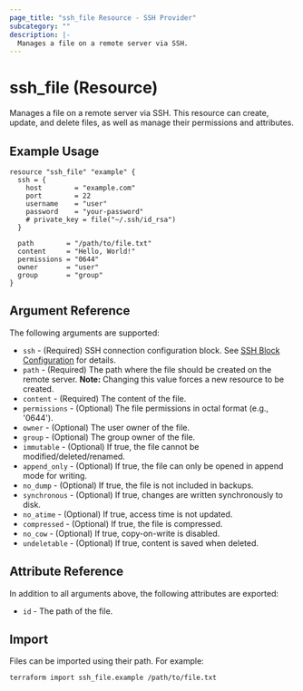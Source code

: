 ```yaml
---
page_title: "ssh_file Resource - SSH Provider"
subcategory: ""
description: |-
  Manages a file on a remote server via SSH.
---
```


# ssh_file (Resource)

Manages a file on a remote server via SSH. This resource can create, update, and delete files, as well as manage their permissions and attributes.

## Example Usage

```hcl
resource "ssh_file" "example" {
  ssh = {
    host        = "example.com"
    port        = 22
    username    = "user"
    password    = "your-password"
    # private_key = file("~/.ssh/id_rsa")
  }

  path        = "/path/to/file.txt"
  content     = "Hello, World!"
  permissions = "0644"
  owner       = "user"
  group       = "group"
}
```

## Argument Reference

The following arguments are supported:

* `ssh` - (Required) SSH connection configuration block. See [SSH Block Configuration](../index.md#ssh-block-configuration) for details.
* `path` - (Required) The path where the file should be created on the remote server. **Note:** Changing this value forces a new resource to be created.
* `content` - (Required) The content of the file.
* `permissions` - (Optional) The file permissions in octal format (e.g., '0644').
* `owner` - (Optional) The user owner of the file.
* `group` - (Optional) The group owner of the file.
* `immutable` - (Optional) If true, the file cannot be modified/deleted/renamed.
* `append_only` - (Optional) If true, the file can only be opened in append mode for writing.
* `no_dump` - (Optional) If true, the file is not included in backups.
* `synchronous` - (Optional) If true, changes are written synchronously to disk.
* `no_atime` - (Optional) If true, access time is not updated.
* `compressed` - (Optional) If true, the file is compressed.
* `no_cow` - (Optional) If true, copy-on-write is disabled.
* `undeletable` - (Optional) If true, content is saved when deleted.

## Attribute Reference

In addition to all arguments above, the following attributes are exported:

* `id` - The path of the file.

## Import

Files can be imported using their path. For example:

```shell
terraform import ssh_file.example /path/to/file.txt
``` 